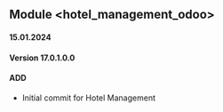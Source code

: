 ## Module <hotel_management_odoo>

#### 15.01.2024
#### Version 17.0.1.0.0
#### ADD
- Initial commit for Hotel Management

